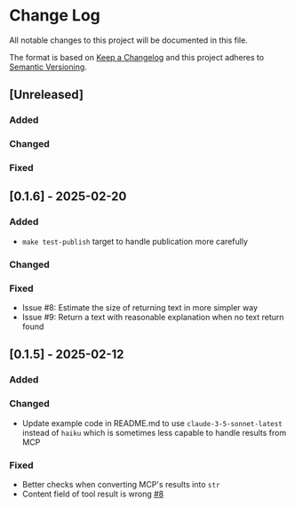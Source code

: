 # Change Log

All notable changes to this project will be documented in this file.

The format is based on [Keep a Changelog](http://keepachangelog.com/)
and this project adheres to [Semantic Versioning](http://semver.org/).

## [Unreleased]

### Added

### Changed

### Fixed


## [0.1.6] - 2025-02-20

### Added

- `make test-publish` target to handle publication more carefully

### Changed

### Fixed

- Issue #8: Estimate the size of returning text in more simpler way
- Issue #9: Return a text with reasonable explanation when no text return found


## [0.1.5] - 2025-02-12

### Added

### Changed

- Update example code in README.md to use `claude-3-5-sonnet-latest`
  instead of `haiku` which is sometimes less capable to handle results from MCP

### Fixed

- Better checks when converting MCP's results into `str`
- Content field of tool result is wrong [#8](https://github.com/hideya/langchain-mcp-tools-py/issues/8)
